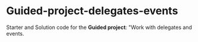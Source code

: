 # Guided-project-delegates-events
Starter and Solution code for the **Guided project**: "Work with delegates and events.
